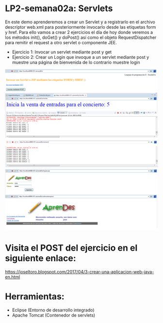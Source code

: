 # LP2-semana02a: Servlets

En este demo aprenderemos a crear un Servlet y a registrarlo en el archivo descriptor web.xml para posteriormente invocarlo desde las etiquetas form y href. Para ello vamos a crear 2 ejercicios el día de hoy donde veremos a los métodos init(), doGet() y doPost() así como el objeto RequestDispatcher para remitir el request a otro servlet o componente JEE.
 
- Ejercicio 1: Invocar un servlet mediante post y get
- Ejercicio 2: Crear un Login que invoque a un servlet mediante post y muestre una página de bienvenida de lo contrario muestre login

![](https://raw.githubusercontent.com/ctec105/LP2-semana02a/master/image01.png)
![](https://raw.githubusercontent.com/ctec105/LP2-semana02a/master/image02.png)

# Visita el POST del ejercicio en el siguiente enlace:
https://joseltoro.blogspot.com/2017/04/3-crear-una-aplicacion-web-java-en.html

# Herramientas:
- Eclipse (Entorno de desarrollo integrado)
- Apache Tomcat (Contenedor de servlets)